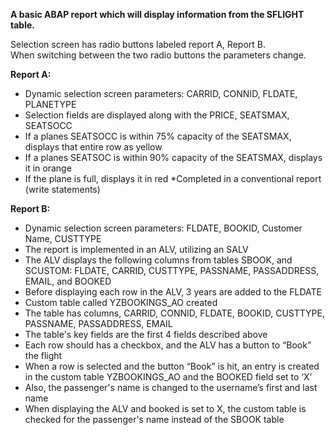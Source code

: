 **A basic ABAP report which will display information from the SFLIGHT table.**

Selection screen has radio buttons labeled report A, Report B.\
When switching between the two radio buttons the parameters change.

**Report A:**
- Dynamic selection screen parameters: CARRID, CONNID, FLDATE, PLANETYPE
- Selection fields are displayed along with the PRICE, SEATSMAX, SEATSOCC
- If a planes SEATSOCC is within 75% capacity of the SEATSMAX, displays that entire row as yellow
- If a planes SEATSOC is within 90% capacity of the SEATSMAX, displays it in orange
- If the plane is full, displays it in red
*Completed in a conventional report (write statements)

**Report B:**
- Dynamic selection screen parameters:  FLDATE, BOOKID, Customer Name, CUSTTYPE
- The report is implemented in an ALV, utilizing an SALV
- The ALV displays the following columns from tables SBOOK, and SCUSTOM: FLDATE, CARRID, CUSTTYPE, PASSNAME, PASSADDRESS, EMAIL, and BOOKED
- Before displaying each row in the ALV, 3 years are added to the FLDATE
- Custom table called YZBOOKINGS_AO created
- The table has columns, CARRID, CONNID, FLDATE, BOOKID, CUSTTYPE, PASSNAME, PASSADDRESS, EMAIL
- The table's key fields are the first 4 fields described above
- Each row should has a checkbox, and the ALV has a button to “Book” the flight
- When a row is selected and the button “Book” is hit, an entry is created in the custom table YZBOOKINGS_AO and the BOOKED field set to ‘X’
- Also, the passenger's name is changed to the username’s first and last name
- When displaying the ALV and booked is set to X, the custom table is checked for the passenger's name instead of the SBOOK table
